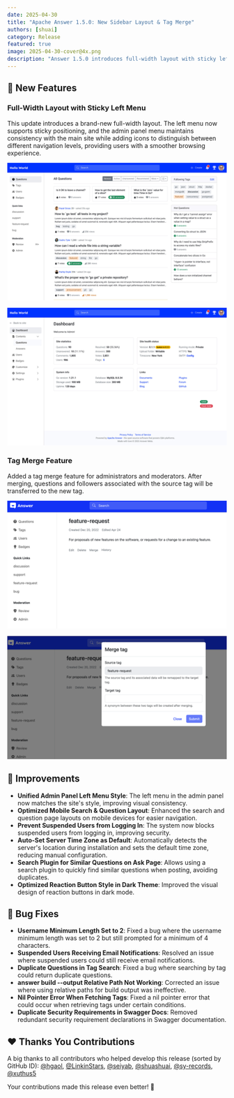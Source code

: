 ```yaml
---
date: 2025-04-30
title: "Apache Answer 1.5.0: New Sidebar Layout & Tag Merge"
authors: [shuai]
category: Release
featured: true
image: 2025-04-30-cover@4x.png
description: "Answer 1.5.0 introduces full-width layout with sticky left menu, tag merging, and optimized mobile navigation UI."
---
```


## 🎉 New Features

### Full-Width Layout with Sticky Left Menu

This update introduces a brand-new full-width layout. The left menu now supports sticky positioning, and the admin panel menu maintains consistency with the main site while adding icons to distinguish between different navigation levels, providing users with a smoother browsing experience.

![site](./layout-1.jpg)

![admin](./layout-2.jpg)

### Tag Merge Feature

Added a tag merge feature for administrators and moderators. After merging, questions and followers associated with the source tag will be transferred to the new tag.


![merge-tag01](./merge-tag1.png)

![merge-tag02](./merge-tag2.png)

## 🔧 Improvements

- **Unified Admin Panel Left Menu Style**: The left menu in the admin panel now matches the site's style, improving visual consistency.
- **Optimized Mobile Search & Question Layout**: Enhanced the search and question page layouts on mobile devices for easier navigation.
- **Prevent Suspended Users from Logging In**: The system now blocks suspended users from logging in, improving security.
- **Auto-Set Server Time Zone as Default**: Automatically detects the server's location during installation and sets the default time zone, reducing manual configuration.
- **Search Plugin for Similar Questions on Ask Page**: Allows using a search plugin to quickly find similar questions when posting, avoiding duplicates.
- **Optimized Reaction Button Style in Dark Theme**:  Improved the visual design of reaction buttons in dark mode.

## 🐞 Bug Fixes
- **Username Minimum Length Set to 2**: Fixed a bug where the username minimum length was set to 2 but still prompted for a minimum of 4 characters.
- **Suspended Users Receiving Email Notifications**:  Resolved an issue where suspended users could still receive email notifications.
- **Duplicate Questions in Tag Search**: Fixed a bug where searching by tag could return duplicate questions.
- **answer build --output Relative Path Not Working**:  Corrected an issue where using relative paths for build output was ineffective.
- **Nil Pointer Error When Fetching Tags**:  Fixed a nil pointer error that could occur when retrieving tags under certain conditions.
- **Duplicate Security Requirements in Swagger Docs**: Removed redundant security requirement declarations in Swagger documentation.


## ❤️ Thanks You Contributions

A big thanks to all contributors who helped develop this release (sorted by GitHub ID):
[@hgaol](https://github.com/hgaol), [@LinkinStars](https://github.com/LinkinStars), [@seiyab](https://github.com/seiyab), [@shuashuai](https://github.com/shuashuai), [@sy-records](https://github.com/sy-records), [@xuthus5](https://github.com/xuthus5)

Your contributions made this release even better! 🚀
